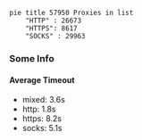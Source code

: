 
```mermaid
pie title 57950 Proxies in list
    "HTTP" : 26673
    "HTTPS": 8617
    "SOCKS" : 29963
```

### Some Info
#### Average Timeout

- mixed: 3.6s
- http: 1.8s
- https: 8.2s
- socks: 5.1s